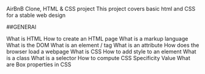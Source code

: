AirBnB Clone, HTML & CSS project
This project covers basic html and CSS for a stable web design

##GENERAl

What is HTML How to create an HTML page What is a markup language What is the DOM What is an element / tag What is an attribute How does the browser load a webpage What is CSS How to add style to an element What is a class What is a selector How to compute CSS Specificity Value What are Box properties in CSS